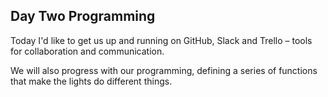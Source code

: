## Day Two Programming

Today I'd like to get us up and running on GitHub, Slack and Trello – tools for collaboration and communication.

We will also progress with our programming, defining a series of functions that make the lights do different things.


